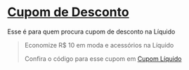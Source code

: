 # [Cupom de Desconto](https://github.com/CupomDeDesconto/Promocoes/blob/main/README.md)
Esse é para quem procura cupom de desconto na Líquido
<blockquote cite="https://asasdodesconto.com/moda-e-acessorios/economize-rs-10-em-moda-e-acessorios-na-liquido-16791"><p>Economize R$ 10 em moda e acessórios na Líquido</p><footer>Confira o código para esse cupom em <a href="https://asasdodesconto.com/moda-e-acessorios/economize-rs-10-em-moda-e-acessorios-na-liquido-16791">Cupom Líquido</a></footer></blockquote>
